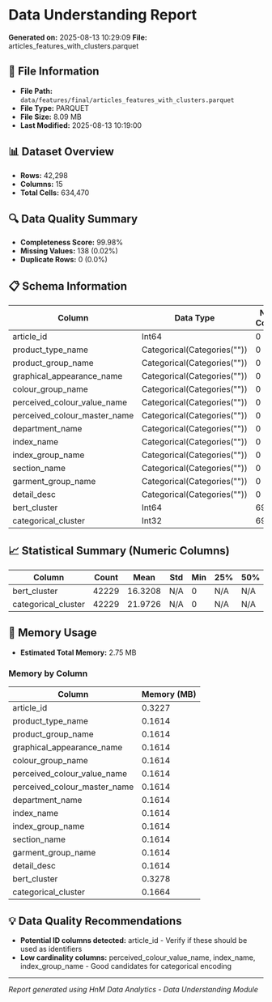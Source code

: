 # Data Understanding Report
**Generated on:** 2025-08-13 10:29:09
**File:** articles_features_with_clusters.parquet

## 📄 File Information
- **File Path:** `data/features/final/articles_features_with_clusters.parquet`
- **File Type:** PARQUET
- **File Size:** 8.09 MB
- **Last Modified:** 2025-08-13 10:19:00

## 📊 Dataset Overview
- **Rows:** 42,298
- **Columns:** 15
- **Total Cells:** 634,470

## 🔍 Data Quality Summary
- **Completeness Score:** 99.98%
- **Missing Values:** 138 (0.02%)
- **Duplicate Rows:** 0 (0.0%)

## 📋 Schema Information
| Column | Data Type | Null Count | Null % | Unique Count | Unique % |
|--------|-----------|------------|---------|--------------|----------|
| article_id | Int64 | 0 | 0.0% | 42,298 | 100.0% |
| product_type_name | Categorical(Categories("")) | 0 | 0.0% | 124 | 0.29% |
| product_group_name | Categorical(Categories("")) | 0 | 0.0% | 18 | 0.04% |
| graphical_appearance_name | Categorical(Categories("")) | 0 | 0.0% | 30 | 0.07% |
| colour_group_name | Categorical(Categories("")) | 0 | 0.0% | 50 | 0.12% |
| perceived_colour_value_name | Categorical(Categories("")) | 0 | 0.0% | 8 | 0.02% |
| perceived_colour_master_name | Categorical(Categories("")) | 0 | 0.0% | 20 | 0.05% |
| department_name | Categorical(Categories("")) | 0 | 0.0% | 238 | 0.56% |
| index_name | Categorical(Categories("")) | 0 | 0.0% | 10 | 0.02% |
| index_group_name | Categorical(Categories("")) | 0 | 0.0% | 5 | 0.01% |
| section_name | Categorical(Categories("")) | 0 | 0.0% | 56 | 0.13% |
| garment_group_name | Categorical(Categories("")) | 0 | 0.0% | 21 | 0.05% |
| detail_desc | Categorical(Categories("")) | 0 | 0.0% | 19,739 | 46.67% |
| bert_cluster | Int64 | 69 | 0.16% | 33 | 0.08% |
| categorical_cluster | Int32 | 69 | 0.16% | 49 | 0.12% |

## 📈 Statistical Summary (Numeric Columns)
| Column | Count | Mean | Std | Min | 25% | 50% | 75% | Max |
|--------|-------|------|-----|-----|-----|-----|-----|-----|
| bert_cluster | 42229 | 16.3208 | N/A | 0 | N/A | N/A | N/A | 31 |
| categorical_cluster | 42229 | 21.9726 | N/A | 0 | N/A | N/A | N/A | 47 |

## 💾 Memory Usage
- **Estimated Total Memory:** 2.75 MB

### Memory by Column
| Column | Memory (MB) |
|--------|-------------|
| article_id | 0.3227 |
| product_type_name | 0.1614 |
| product_group_name | 0.1614 |
| graphical_appearance_name | 0.1614 |
| colour_group_name | 0.1614 |
| perceived_colour_value_name | 0.1614 |
| perceived_colour_master_name | 0.1614 |
| department_name | 0.1614 |
| index_name | 0.1614 |
| index_group_name | 0.1614 |
| section_name | 0.1614 |
| garment_group_name | 0.1614 |
| detail_desc | 0.1614 |
| bert_cluster | 0.3278 |
| categorical_cluster | 0.1664 |

## 💡 Data Quality Recommendations
- **Potential ID columns detected:** article_id - Verify if these should be used as identifiers
- **Low cardinality columns:** perceived_colour_value_name, index_name, index_group_name - Good candidates for categorical encoding

---
*Report generated using HnM Data Analytics - Data Understanding Module*